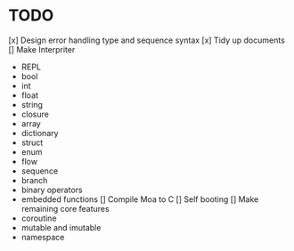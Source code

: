 # TODO
[x] Design error handling type and sequence syntax
[x] Tidy up documents
[] Make Interpriter
  - REPL
  - bool
  - int
  - float
  - string
  - closure
  - array
  - dictionary
  - struct
  - enum
  - flow
  - sequence
  - branch
  - binary operators
  - embedded functions
[] Compile Moa to C
[] Self booting
[] Make remaining core features
  - coroutine
  - mutable and imutable
  - namespace
